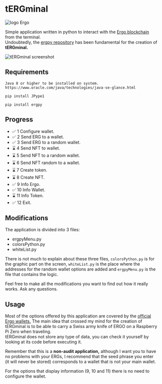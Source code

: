 <h1>tERGminal</h1>
<img src='https://camo.githubusercontent.com/ec19f4f188a819aea16eab8fb5d11c3916eda23f447e34ec2e03a57a321d7f38/68747470733a2f2f6572676f706c6174666f726d2e6f72672f696d672f6c6f676f747970655f77686974652e737667' alt='logo Ergo'>
<p>Simple application written in python to interact with the <a href='https://ergoplatform.org/en/'>Ergo blockchain</a> from the terminal.<br> 
Undoubtedly, the <a href="https://github.com/mgpai22/ergpy">ergpy repository</a> has been fundamental for the creation of <strong>tERGminal.</strong></p>

<img src='https://ergotokens.org/captura-tERGminal.png' alt='tERGminal screenshot'>

<h2>Requirements</h2>

~~~ 
Java 8 or higher to be installed on system.
https://www.oracle.com/java/technologies/java-se-glance.html
~~~
~~~
pip install JPype1
~~~
~~~
pip install ergpy
~~~

<h2>Progress</h2>
<ul>
  <li>✅ 1 Configure wallet.</li>
  <li>✅ 2 Send ERG to a wallet.</li>
  <li>✅ 3 Send ERG to a random wallet.</li>
  <li>⌛ 4 Send NFT to wallet.</li>
  <li>⌛ 5 Send NFT to a random wallet.</li>
  <li>⌛ 6 Send NFT random to a wallet.</li>
  <li>⌛ 7 Create token.</li>
  <li>⌛ 8 Create NFT.</li>
  <li>✅ 9 Info Ergo.</li>
  <li>✅ 10 Info Wallet.</li>
  <li>⌛ 11 Info Token.</li>
  <li>✅ 12 Exit.</li>
</ul>


<h2>Modifications</h2>
<p>The application is divided into 3 files:</p>
<ul>
  <li>ergpyMenu.py</li>
  <li>colorsPython.py</li>
  <li>whiteList.py</li>
</ul>
<p>There is not much to explain about these three files, <code>colorsPython.py</code> is for the graphic part on the screen, <code>whiteList.py</code> is the place where the addresses for the random wallet options are added and <code>ergpyMenu.py</code> is the file that contains the logic. </p>

<p>Feel free to make all the modifications you want to find out how it really works. Ask any questions.</p>

<h2>Usage</h2>
<p>Most of the options offered by this application are covered by the <a href='https://ergoplatform.org/en/get-erg/#Wallets'>official Ergo wallets.</a> The main idea that crossed my mind for the creation of tERGminal is to be able to carry a Swiss army knife of ERGO on a Raspberry Pi Zero when traveling. <br>tERGminal does not store any type of data, you can check it yourself by looking at its code before executing it.</p>
<p>Remember that this is a <strong>non-audit application,</strong> although I want you to have no problems with your ERGs, I recommend that the seed phrase you enter (it will never be stored) corresponds to a wallet that is not your main wallet.</p>
<p>For the options that display information (9, 10 and 11) there is no need to configure the wallet.</p>
